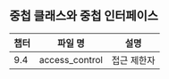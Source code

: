## 중첩 클래스와 중첩 인터페이스

| 챕터 | 파일 명        | 설명        |
| ---- | -------------- | ----------- |
| 9.4  | access_control | 접근 제한자 |
